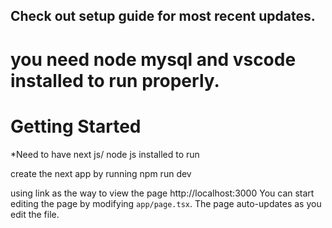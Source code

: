 ## Check out setup guide for most recent updates.
# you need node mysql and vscode installed to run properly.

# Getting Started
*Need to have next js/ node js installed to run

create the next app by running
npm run dev


using link as the way to view the page
http://localhost:3000
You can start editing the page by modifying `app/page.tsx`. The page auto-updates as you edit the file.
